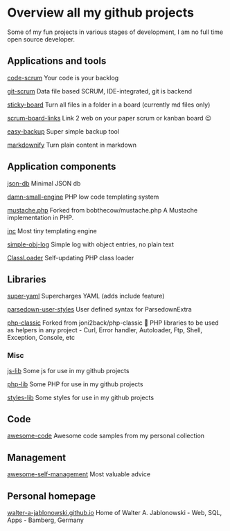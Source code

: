 # Overview all my github projects

Some of my fun projects in various stages of development, I am no full time open source developer.


## Applications and tools

[code-scrum](https://github.com/walter-a-jablonowski/code-scrum)
Your code is your backlog

[git-scrum](https://github.com/walter-a-jablonowski/git-scrum)
Data file based SCRUM, IDE-integrated, git is backend

[sticky-board](https://github.com/walter-a-jablonowski/sticky-board)
Turn all files in a folder in a board (currently md files only)

[scrum-board-links](https://github.com/walter-a-jablonowski/scrum-board-links)
Link 2 web on your paper scrum or kanban board 😉

[easy-backup](https://github.com/walter-a-jablonowski/easy-backup)
Super simple backup tool

[markdownify](https://github.com/walter-a-jablonowski/markdownify)
Turn plain content in markdown


## Application components

[json-db](https://github.com/walter-a-jablonowski/json-db)
Minimal JSON db

[damn-small-engine](https://github.com/walter-a-jablonowski/damn-small-engine)
PHP low code templating system

[mustache.php](https://github.com/walter-a-jablonowski/mustache.php)
Forked from bobthecow/mustache.php
A Mustache implementation in PHP.

[inc](https://github.com/walter-a-jablonowski/inc)
Most tiny templating engine

[simple-obj-log](https://github.com/walter-a-jablonowski/simple-obj-log)
Simple log with object entries, no plain text

[ClassLoader](https://github.com/walter-a-jablonowski/ClassLoader)
Self-updating PHP class loader


## Libraries

[super-yaml](https://github.com/walter-a-jablonowski/super-yaml)
Supercharges YAML (adds include feature)

[parsedown-user-styles](https://github.com/walter-a-jablonowski/parsedown-user-styles)
User defined syntax for ParsedownExtra

[php-classic](https://github.com/walter-a-jablonowski/php-classic)
Forked from joni2back/php-classic
🎯 PHP libraries to be used as helpers in any project - Curl, Error handler, Autoloader, Ftp, Shell, Exception, Console, etc

### Misc

[js-lib](https://github.com/walter-a-jablonowski/js-lib)
Some js for use in my github projects

[php-lib](https://github.com/walter-a-jablonowski/php-lib)
Some PHP for use in my github projects

[styles-lib](https://github.com/walter-a-jablonowski/styles-lib)
Some styles for use in my github projects


## Code

[awesome-code](https://github.com/walter-a-jablonowski/awesome-code)
Awesome code samples from my personal collection


## Management

[awesome-self-management](https://github.com/walter-a-jablonowski/awesome-self-management)
Most valuable advice


## Personal homepage

[walter-a-jablonowski.github.io](https://github.com/walter-a-jablonowski/walter-a-jablonowski.github.io)
Home of Walter A. Jablonowski - Web, SQL, Apps - Bamberg, Germany
